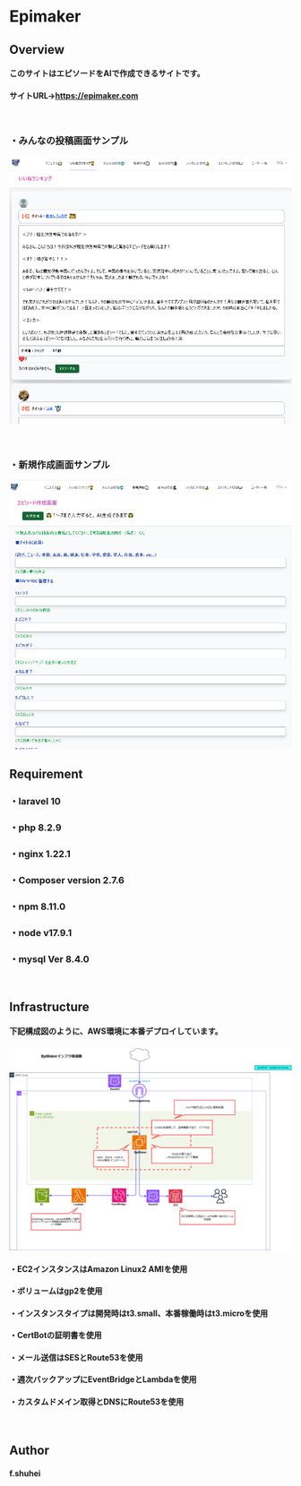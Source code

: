 # Epimaker

## Overview
#### このサイトはエピソードをAIで作成できるサイトです。
#### サイトURL→https://epimaker.com
<br>

### ・みんなの投稿画面サンプル

![サイト画像](./readme1.png)
<br><br><br>

### ・新規作成画面サンプル

![サイト画像](./readme2.png)
<br>

## Requirement
### ・laravel 10
### ・php 8.2.9
### ・nginx 1.22.1
### ・Composer version 2.7.6
### ・npm 8.11.0
### ・node v17.9.1
### ・mysql Ver 8.4.0
<br>

## Infrastructure
#### 下記構成図のように、AWS環境に本番デプロイしています。
![サイト画像](./インフラ構成.png)
#### ・EC2インスタンスはAmazon Linux2 AMIを使用
#### ・ボリュームはgp2を使用
#### ・インスタンスタイプは開発時はt3.small、本番稼働時はt3.microを使用
#### ・CertBotの証明書を使用
#### ・メール送信はSESとRoute53を使用
#### ・週次バックアップにEventBridgeとLambdaを使用
#### ・カスタムドメイン取得とDNSにRoute53を使用
<br>

## Author
#### f.shuhei
